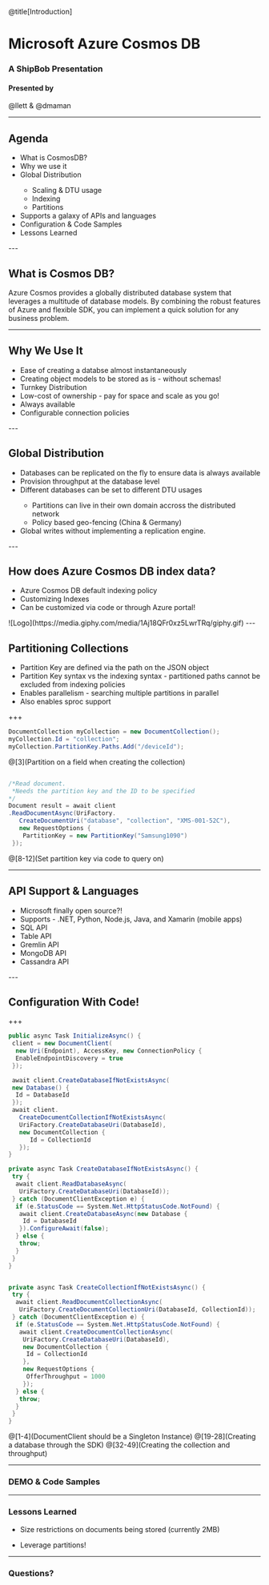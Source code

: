 @title[Introduction]

# Microsoft Azure Cosmos DB

### A ShipBob Presentation

#### Presented by

@llett & @dmaman

---

## Agenda
<ul>
  <li>What is CosmosDB?</li>
  <li>Why we use it</li>
  <li>Global Distribution</li>
  <ul>
  <li>Scaling & DTU usage</li>
  <li>Indexing</li>
  <li>Partitions</li>
  </ul>
  <li>Supports a galaxy of APIs and languages</li>
  <li>Configuration & Code Samples</li>
  <li>Lessons Learned</li>
</ul>
---

## What is Cosmos DB?

Azure Cosmos provides a globally distributed database system that leverages a multitude of database models. By combining the robust features of Azure and flexible SDK, you can implement a quick solution for any business problem. 

---

## Why We Use It
<ul>
<li>Ease of creating a databse almost instantaneously</li>
<li>Creating object models to be stored as is - without schemas!</li>
<li>Turnkey Distribution</li>
<li>Low-cost of ownership - pay for space and scale as you go!</li>
<li>Always available</li>
<li>Configurable connection policies</li>
</ul>
---

## Global Distribution
<ul>
  <li>Databases can be replicated on the fly to ensure data is always available</li>

<li>Provision throughput at the database level</li>

<li>Different databases can be set to different DTU usages</li>
<ul>
<li>Partitions can live in their own domain accross the distributed network</li>
<li>Policy based geo-fencing (China & Germany)</li>
</ul>
<li>Global writes without implementing a replication engine.</li>
</ul>
---

## How does Azure Cosmos DB index data?
<ul>
  <li>Azure Cosmos DB default indexing policy</li>
  <li>Customizing Indexes</li>
  <li>Can be customized via code or through Azure portal!</li>
</ul>
![Logo](https://media.giphy.com/media/1Aj18QFr0xz5LwrTRq/giphy.gif)
---

## Partitioning Collections
<ul>
  <li>Partition Key are defined via the path on the JSON object</li>

  <li>Partition Key syntax vs the indexing syntax - partitioned paths cannot be excluded from indexing policies</li>

  <li>Enables parallelism - searching multiple partitions in parallel</li>

  <li>Also enables sproc support</li>
</ul>
+++

```csharp
DocumentCollection myCollection = new DocumentCollection();
myCollection.Id = "collection";
myCollection.PartitionKey.Paths.Add("/deviceId");
```
@[3](Partition on a field when creating the collection)

```csharp

/*Read document. 
 *Needs the partition key and the ID to be specified 
*/
Document result = await client
.ReadDocumentAsync(UriFactory.
   CreateDocumentUri("database", "collection", "XMS-001-52C"),
   new RequestOptions {
    PartitionKey = new PartitionKey("Samsung1090")
 });

```
@[8-12](Set partition key via code to query on)

---

## API Support & Languages
<ul>
<li>Microsoft finally open source?!</li>

<li>Supports - .NET, Python, Node.js, Java, and Xamarin (mobile apps) </li>
  
<li>SQL API</li>

<li>Table API</li>

<li>Gremlin API</li>

<li>MongoDB API</li>

<li>Cassandra API</li>
</ul>
---

## Configuration With Code!

+++

```csharp
public async Task InitializeAsync() {
 client = new DocumentClient(
  new Uri(Endpoint), AccessKey, new ConnectionPolicy {
  EnableEndpointDiscovery = true
 });

 await client.CreateDatabaseIfNotExistsAsync(
 new Database() {
  Id = DatabaseId
 });
 await client.
   CreateDocumentCollectionIfNotExistsAsync(
   UriFactory.CreateDatabaseUri(DatabaseId), 
   new DocumentCollection {
      Id = CollectionId
   });
}

private async Task CreateDatabaseIfNotExistsAsync() {
 try {
  await client.ReadDatabaseAsync(
   UriFactory.CreateDatabaseUri(DatabaseId));
 } catch (DocumentClientException e) {
  if (e.StatusCode == System.Net.HttpStatusCode.NotFound) {
   await client.CreateDatabaseAsync(new Database {
    Id = DatabaseId
   }).ConfigureAwait(false);
  } else {
   throw;
  }
 }
}


private async Task CreateCollectionIfNotExistsAsync() {
 try {
  await client.ReadDocumentCollectionAsync(
   UriFactory.CreateDocumentCollectionUri(DatabaseId, CollectionId));
 } catch (DocumentClientException e) {
  if (e.StatusCode == System.Net.HttpStatusCode.NotFound) {
   await client.CreateDocumentCollectionAsync(
    UriFactory.CreateDatabaseUri(DatabaseId),
    new DocumentCollection {
     Id = CollectionId
    },
    new RequestOptions {
     OfferThroughput = 1000
    });
  } else {
   throw;
  }
 }
}
```

@[1-4](DocumentClient should be a Singleton Instance)
@[19-28](Creating a database through the SDK)
@[32-49](Creating the collection and throughput)

---

### DEMO & Code Samples

---
### Lessons Learned

- Size restrictions on documents being stored (currently 2MB)

- Leverage partitions!

---

### Questions?

<br>


